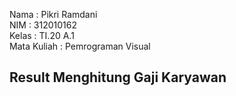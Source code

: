 
Nama         : Pikri Ramdani<br>
NIM          : 312010162<br>
Kelas        : TI.20 A.1<br>
Mata Kuliah  : Pemrograman Visual<br>

## Result Menghitung Gaji Karyawan
